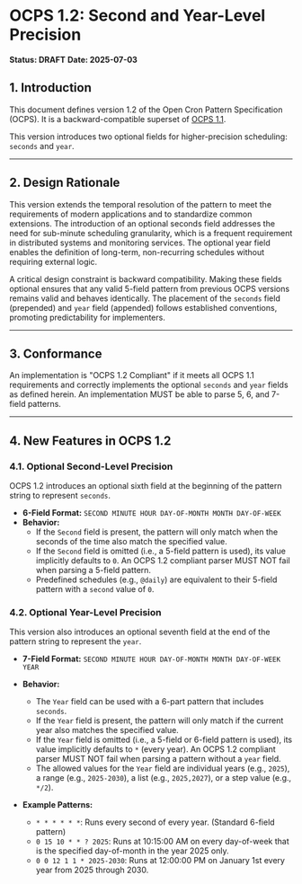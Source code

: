 # OCPS 1.2: Second and Year-Level Precision

**Status: DRAFT**
**Date: 2025-07-03**

## 1. Introduction

This document defines version 1.2 of the Open Cron Pattern Specification (OCPS). It is a backward-compatible superset of [OCPS 1.1](./OCPS-increment-1.1.md).

This version introduces two optional fields for higher-precision scheduling: `seconds` and `year`.

---

## 2. Design Rationale

This version extends the temporal resolution of the pattern to meet the requirements of modern applications and to standardize common extensions. The introduction of an optional seconds field addresses the need for sub-minute scheduling granularity, which is a frequent requirement in distributed systems and monitoring services. The optional year field enables the definition of long-term, non-recurring schedules without requiring external logic.

A critical design constraint is backward compatibility. Making these fields optional ensures that any valid 5-field pattern from previous OCPS versions remains valid and behaves identically. The placement of the `seconds` field (prepended) and `year` field (appended) follows established conventions, promoting predictability for implementers.

---

## 3. Conformance

An implementation is "OCPS 1.2 Compliant" if it meets all OCPS 1.1 requirements and correctly implements the optional `seconds` and `year` fields as defined herein. An implementation MUST be able to parse 5, 6, and 7-field patterns.

---

## 4. New Features in OCPS 1.2

### 4.1. Optional Second-Level Precision

OCPS 1.2 introduces an optional sixth field at the beginning of the pattern string to represent `seconds`.

* **6-Field Format:** `SECOND MINUTE HOUR DAY-OF-MONTH MONTH DAY-OF-WEEK`
* **Behavior:**
    * If the `Second` field is present, the pattern will only match when the seconds of the time also match the specified value.
    * If the `Second` field is omitted (i.e., a 5-field pattern is used), its value implicitly defaults to `0`. An OCPS 1.2 compliant parser MUST NOT fail when parsing a 5-field pattern.
    * Predefined schedules (e.g., `@daily`) are equivalent to their 5-field pattern with a `second` value of `0`.

### 4.2. Optional Year-Level Precision

This version also introduces an optional seventh field at the end of the pattern string to represent the `year`.

* **7-Field Format:** `SECOND MINUTE HOUR DAY-OF-MONTH MONTH DAY-OF-WEEK YEAR`
* **Behavior:**
    * The `Year` field can be used with a 6-part pattern that includes `seconds`.
    * If the `Year` field is present, the pattern will only match if the current year also matches the specified value.
    * If the `Year` field is omitted (i.e., a 5-field or 6-field pattern is used), its value implicitly defaults to `*` (every year). An OCPS 1.2 compliant parser MUST NOT fail when parsing a pattern without a `year` field.
    * The allowed values for the `Year` field are individual years (e.g., `2025`), a range (e.g., `2025-2030`), a list (e.g., `2025,2027`), or a step value (e.g., `*/2`).

* **Example Patterns:**
    * `* * * * * *`: Runs every second of every year. (Standard 6-field pattern)
    * `0 15 10 * * ? 2025`: Runs at 10:15:00 AM on every day-of-week that is the specified day-of-month in the year 2025 only.
    * `0 0 12 1 1 * 2025-2030`: Runs at 12:00:00 PM on January 1st every year from 2025 through 2030.
